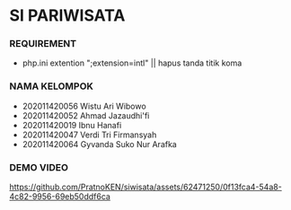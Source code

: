 # SI PARIWISATA

### REQUIREMENT
- php.ini extention ";extension=intl" || hapus tanda titik koma

### NAMA KELOMPOK
- 202011420056 Wistu Ari Wibowo
- 202011420052 Ahmad Jazaudhi'fi
- 202011420019 Ibnu Hanafi
- 202011420047 Verdi Tri Firmansyah
- 202011420064 Gyvanda Suko Nur Arafka

### DEMO VIDEO
https://github.com/PratnoKEN/siwisata/assets/62471250/0f13fca4-54a8-4c82-9956-69eb50ddf6ca

